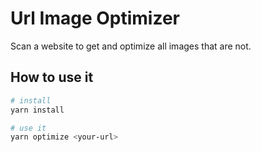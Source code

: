 # Url Image Optimizer
Scan a website to get and optimize all images that are not.

## How to use it

```sh
# install
yarn install

# use it
yarn optimize <your-url>
```
